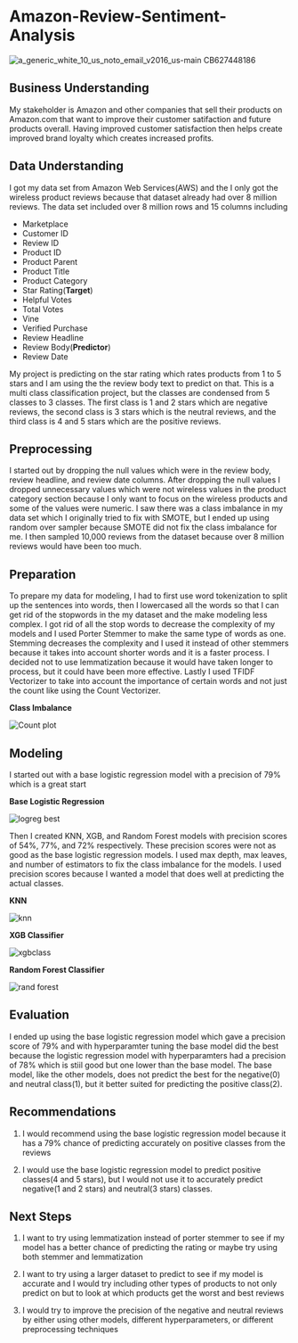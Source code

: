 # Amazon-Review-Sentiment-Analysis

![a_generic_white_10_us_noto_email_v2016_us-main _CB627448186_](https://user-images.githubusercontent.com/122238220/229404457-7180cf5e-19cf-4e2f-a0cc-6fbbed48bd8e.png)

## Business Understanding

My stakeholder is Amazon and other companies that sell their products on Amazon.com that want to improve their customer satifaction and future products overall. Having improved customer satisfaction then helps create improved brand loyalty which creates increased profits.

## Data Understanding

I got my data set from Amazon Web Services(AWS) and the I only got the wireless product reviews because that dataset already had over 8 million reviews. The data set included over 8 million rows and 15 columns including
- Marketplace
- Customer ID
- Review ID
- Product ID
- Product Parent
- Product Title
- Product Category
- Star Rating(**Target**)
- Helpful Votes
- Total Votes
- Vine
- Verified Purchase
- Review Headline
- Review Body(**Predictor**)
- Review Date

My project is predicting on the star rating which rates products from 1 to 5 stars and I am using the the review body text to predict on that. This is a multi class classification project, but the classes are condensed from 5 classes to 3 classes. The first class is 1 and 2 stars which are negative reviews, the second class is 3 stars which is the neutral reviews, and the third class is 4 and 5 stars which are the positive reviews.

## Preprocessing

I started out by dropping the null values which were in the review body, review headline, and review date columns. After dropping the null values I dropped unnecessary values which were not wireless values in the product category section because I only want to focus on the wireless products and some of the values were numeric. I saw there was a class imbalance in my data set which I originally tried to fix with SMOTE, but I ended up using random over sampler because SMOTE did not fix the class imbalance for me. I then sampled 10,000 reviews from the dataset because over 8 million reviews would have been too much.

## Preparation

To prepare my data for modeling, I had to first use word tokenization to split up the sentences into words, then I lowercased all the words so that I can get rid of the stopwords in the my dataset and the make modeling less complex. I got rid of all the stop words to decrease the complexity of my models and I used Porter Stemmer to make the same type of words as one. Stemming decreases the complexity and I used it instead of other stemmers because it takes into account shorter words and it is a faster process. I decided not to use lemmatization because it would have taken longer to process, but it could have been more effective. Lastly I used TFIDF Vectorizer to take into account the importance of certain words and not just the count like using the Count Vectorizer.

**Class Imbalance**

![Count plot](https://user-images.githubusercontent.com/122238220/229406843-f33ee5ce-828a-4f9c-bf42-f91ee7ca6ed4.jpg)

## Modeling

I started out with a base logistic regression model with a precision of 79% which is a great start

**Base Logistic Regression**

![logreg best](https://user-images.githubusercontent.com/122238220/229406661-4c6e81ac-b6fb-44a1-b38e-3785beadbddd.jpg)

Then I created KNN, XGB, and Random Forest models with precision scores of 54%, 77%, and 72% respectively. These precision scores were not as good as the base logistic regression models. I used max depth, max leaves, and number of estimators to fix the class imbalance for the models. I used precision scores because I wanted a model that does well at predicting the actual classes.

**KNN**

![knn](https://user-images.githubusercontent.com/122238220/229407208-d5ea713f-585f-402f-8dcc-a2e8b2f4e687.jpg)

**XGB Classifier**

![xgbclass](https://user-images.githubusercontent.com/122238220/229407250-d7ac8b76-d463-4072-a289-9da4851c49da.jpg)

**Random Forest Classifier**

![rand forest](https://user-images.githubusercontent.com/122238220/229407302-346c84cd-2f2e-4d45-900d-83b15e118c96.jpg)

## Evaluation

I ended up using the base logistic regression model which gave a precision score of 79% and with hyperparamter tuning the base model did the best because the logistic regression model with hyperparamters had a precision of 78% which is stiil good but one lower than the base model. The base model, like the other models, does not predict the best for the negative(0) and neutral class(1), but it better suited for predicting the positive class(2).

## Recommendations

1. I would recommend using the base logistic regression model because it has a 79% chance of predicting accurately on positive classes from the reviews

2. I would use the base logistic regression model to predict positive classes(4 and 5 stars), but I would not use it to accurately predict negative(1 and 2 stars) and neutral(3 stars) classes.

## Next Steps

1. I want to try using lemmatization instead of porter stemmer to see if my model has a better chance of predicting the rating or maybe try using both stemmer and lemmatization

2. I want to try using a larger dataset to predict to see if my model is accurate and I would try including other types of products to not only predict on but to look at which products get the worst and best reviews

3. I would try to improve the precision of the negative and neutral reviews by either using other models, different hyperparameters, or different preprocessing techniques
